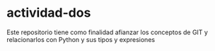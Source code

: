 # actividad-dos
Este repositorio tiene como finalidad afianzar los conceptos de GIT y relacionarlos con Python y sus tipos y expresiones

